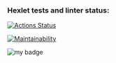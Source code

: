 ### Hexlet tests and linter status:
[![Actions Status](https://github.com/Kursakov92/frontend-project-46/workflows/hexlet-check/badge.svg)](https://github.com/Kursakov92/frontend-project-46/actions)

[![Maintainability](https://api.codeclimate.com/v1/badges/7a32facf3898fcdeccf5/maintainability)](https://codeclimate.com/github/Kursakov92/frontend-project-46/maintainability)

![my badge](https://github.com/Kursakov92/frontend-project-46/actions/workflows/hexlet-check.yml/badge.svg)
